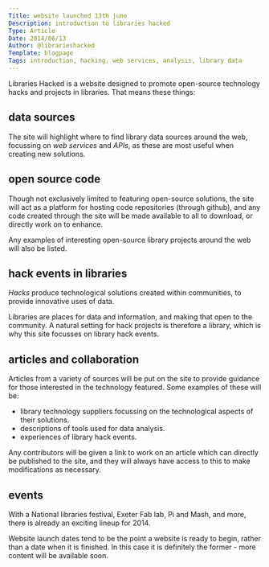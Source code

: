 ```yaml
---
Title: website launched 13th june
Description: introduction to libraries hacked
Type: Article
Date: 2014/06/13
Author: @librarieshacked
Template: blogpage
Tags: introduction, hacking, web services, analysis, library data
---
```


Libraries Hacked is a website designed to promote open-source technology hacks and projects in libraries.  That means these things:

## data sources
The site will highlight where to find library data sources around the web, focussing on *web services* and *APIs*, as these are most useful when creating new solutions.

## open source code
Though not exclusively limited to featuring open-source solutions, the site will act as a platform for hosting code repositories (through github), and any code created through the site will be made available to all to download, or directly work on to enhance.

Any examples of interesting open-source library projects around the web will also be listed.

## hack events in libraries
*Hacks* produce technological solutions created within communities, to provide innovative uses of data. 

Libraries are places for data and information, and making that open to the community.  A natural setting for hack projects is therefore a library, which is why this site focusses on library hack events.

## articles and collaboration
Articles from a variety of sources will be put on the site to provide guidance for those interested in the technology featured.  Some examples of these will be:

- library technology suppliers focussing on the technological aspects of their solutions.
- descriptions of tools used for data analysis. 
- experiences of library hack events.

Any contributors will be given a link to work on an article which can directly be published to the site, and they will always have access to this to make modifications as necessary.

## events
With a National libraries festival, Exeter Fab lab, Pi and Mash, and more, there is already an exciting lineup for 2014.

Website launch dates tend to be the point a website is ready to begin, rather than a date when it is finished.  In this case it is definitely the former - more content will be available soon.